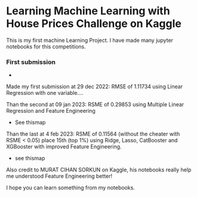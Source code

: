 # Learning Machine Learning with House Prices Challenge on Kaggle

This is my first machine Learning Project. 
I have made many jupyter notebooks for this competitions.

### First submission
* 
Made my first submission at 29 dec 2022: RMSE of 1.11734 using Linear Regression with one variable....

Than the second at 09 jan 2023: RSME of 0.29853 using Multiple Linear Regression and Feature Engineering
- See thismap

Than the last at 4 feb 2023: RSME of 0.11564 (without the cheater with RSME < 0.05) place 15th (top 1%) using Ridge, Lasso, CatBooster and XGBooster with improved Feature Engineering. 
- see thismap

Also credit to MURAT CIHAN SORKUN on Kaggle, his notebooks really help me understood Feature Engineering better!

I hope you can learn something from my notebooks.
